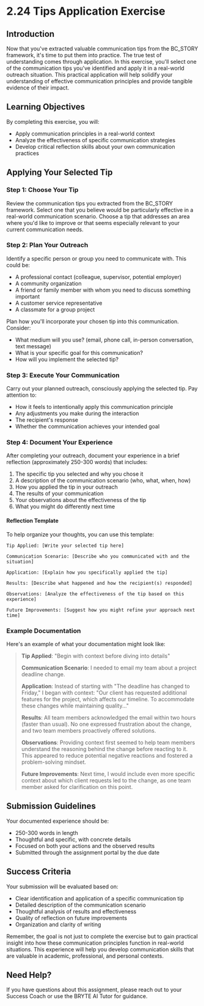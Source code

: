 # 2.24 Tips Application Exercise

## Introduction
Now that you've extracted valuable communication tips from the BC_STORY framework, it's time to put them into practice. The true test of understanding comes through application. In this exercise, you'll select one of the communication tips you've identified and apply it in a real-world outreach situation. This practical application will help solidify your understanding of effective communication principles and provide tangible evidence of their impact.

## Learning Objectives
By completing this exercise, you will:
- Apply communication principles in a real-world context
- Analyze the effectiveness of specific communication strategies
- Develop critical reflection skills about your own communication practices

## Applying Your Selected Tip

### Step 1: Choose Your Tip
Review the communication tips you extracted from the BC_STORY framework. Select one that you believe would be particularly effective in a real-world communication scenario. Choose a tip that addresses an area where you'd like to improve or that seems especially relevant to your current communication needs.

### Step 2: Plan Your Outreach
Identify a specific person or group you need to communicate with. This could be:
- A professional contact (colleague, supervisor, potential employer)
- A community organization
- A friend or family member with whom you need to discuss something important
- A customer service representative
- A classmate for a group project

Plan how you'll incorporate your chosen tip into this communication. Consider:
- What medium will you use? (email, phone call, in-person conversation, text message)
- What is your specific goal for this communication?
- How will you implement the selected tip?

### Step 3: Execute Your Communication
Carry out your planned outreach, consciously applying the selected tip. Pay attention to:
- How it feels to intentionally apply this communication principle
- Any adjustments you make during the interaction
- The recipient's response
- Whether the communication achieves your intended goal

### Step 4: Document Your Experience
After completing your outreach, document your experience in a brief reflection (approximately 250-300 words) that includes:

1. The specific tip you selected and why you chose it
2. A description of the communication scenario (who, what, when, how)
3. How you applied the tip in your outreach
4. The results of your communication
5. Your observations about the effectiveness of the tip
6. What you might do differently next time

#### Reflection Template
To help organize your thoughts, you can use this template:

```
Tip Applied: [Write your selected tip here]

Communication Scenario: [Describe who you communicated with and the situation]

Application: [Explain how you specifically applied the tip]

Results: [Describe what happened and how the recipient(s) responded]

Observations: [Analyze the effectiveness of the tip based on this experience]

Future Improvements: [Suggest how you might refine your approach next time]
```

### Example Documentation
Here's an example of what your documentation might look like:

> **Tip Applied**: "Begin with context before diving into details"
> 
> **Communication Scenario**: I needed to email my team about a project deadline change.
> 
> **Application**: Instead of starting with "The deadline has changed to Friday," I began with context: "Our client has requested additional features for the project, which affects our timeline. To accommodate these changes while maintaining quality..."
> 
> **Results**: All team members acknowledged the email within two hours (faster than usual). No one expressed frustration about the change, and two team members proactively offered solutions.
> 
> **Observations**: Providing context first seemed to help team members understand the reasoning behind the change before reacting to it. This appeared to reduce potential negative reactions and fostered a problem-solving mindset.
> 
> **Future Improvements**: Next time, I would include even more specific context about which client requests led to the change, as one team member asked for clarification on this point.

## Submission Guidelines
Your documented experience should be:
- 250-300 words in length
- Thoughtful and specific, with concrete details
- Focused on both your actions and the observed results
- Submitted through the assignment portal by the due date

## Success Criteria
Your submission will be evaluated based on:
- Clear identification and application of a specific communication tip
- Detailed description of the communication scenario
- Thoughtful analysis of results and effectiveness
- Quality of reflection on future improvements
- Organization and clarity of writing

Remember, the goal is not just to complete the exercise but to gain practical insight into how these communication principles function in real-world situations. This experience will help you develop communication skills that are valuable in academic, professional, and personal contexts.

## Need Help?
If you have questions about this assignment, please reach out to your Success Coach or use the BRYTE AI Tutor for guidance.
